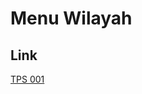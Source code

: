 # Menu Wilayah

## Link

[TPS 001](https://github.com/gigit-pemilu/pemilu-2024-81-maluku/tree/main/pilpres/hitung-suara/sub/81-maluku/sub/05-seram-bagian-timur/sub/04-pulau-gorom/sub/2051-rumanama-kotawouw-kataloka/sub/001-tps)

